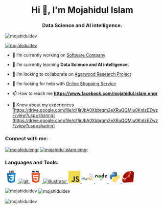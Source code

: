<h1 align="center">Hi 👋, I'm Mojahidul Islam</h1>
<h3 align="center">Data Science and AI intelligence.</h3>

<p align="left"> <img src="https://komarev.com/ghpvc/?username=mojahiduldev&label=Profile%20views&color=0e75b6&style=flat" alt="mojahiduldev" /> </p>

<p align="left"> <a href="https://github.com/ryo-ma/github-profile-trophy"><img src="https://github-profile-trophy.vercel.app/?username=mojahiduldev" alt="mojahiduldev" /></a> </p>

- 🔭 I’m currently working on [Software Company](https://itlozy.com/)

- 🌱 I’m currently learning **Data Science and AI intelligence.**

- 👯 I’m looking to collaborate on [Agarwood Research Project](https://awrl.org/)

- 🤝 I’m looking for help with [Online Shopping Service](https://lozyshop.com/)

- 📫 How to reach me **https://www.facebook.com/mojahidul.islam.engr**

- 📄 Know about my experiences [https://drive.google.com/file/d/1jrJbA0Xbbrqm2eXRuQQMlu0KnIzEZwzF/view?usp=sharing](https://drive.google.com/file/d/1jrJbA0Xbbrqm2eXRuQQMlu0KnIzEZwzF/view?usp=sharing)

<h3 align="left">Connect with me:</h3>
<p align="left">
<a href="https://linkedin.com/in/mojahidulengr" target="blank"><img align="center" src="https://raw.githubusercontent.com/rahuldkjain/github-profile-readme-generator/master/src/images/icons/Social/linked-in-alt.svg" alt="mojahidulengr" height="30" width="40" /></a>
<a href="https://fb.com/mojahidul.islam.emgr" target="blank"><img align="center" src="https://raw.githubusercontent.com/rahuldkjain/github-profile-readme-generator/master/src/images/icons/Social/facebook.svg" alt="mojahidul.islam.emgr" height="30" width="40" /></a>
</p>

<h3 align="left">Languages and Tools:</h3>
<p align="left"> <a href="https://www.w3schools.com/css/" target="_blank" rel="noreferrer"> <img src="https://raw.githubusercontent.com/devicons/devicon/master/icons/css3/css3-original-wordmark.svg" alt="css3" width="40" height="40"/> </a> <a href="https://git-scm.com/" target="_blank" rel="noreferrer"> <img src="https://www.vectorlogo.zone/logos/git-scm/git-scm-icon.svg" alt="git" width="40" height="40"/> </a> <a href="https://www.w3.org/html/" target="_blank" rel="noreferrer"> <img src="https://raw.githubusercontent.com/devicons/devicon/master/icons/html5/html5-original-wordmark.svg" alt="html5" width="40" height="40"/> </a> <a href="https://www.adobe.com/in/products/illustrator.html" target="_blank" rel="noreferrer"> <img src="https://www.vectorlogo.zone/logos/adobe_illustrator/adobe_illustrator-icon.svg" alt="illustrator" width="40" height="40"/> </a> <a href="https://developer.mozilla.org/en-US/docs/Web/JavaScript" target="_blank" rel="noreferrer"> <img src="https://raw.githubusercontent.com/devicons/devicon/master/icons/javascript/javascript-original.svg" alt="javascript" width="40" height="40"/> </a> <a href="https://www.mysql.com/" target="_blank" rel="noreferrer"> <img src="https://raw.githubusercontent.com/devicons/devicon/master/icons/mysql/mysql-original-wordmark.svg" alt="mysql" width="40" height="40"/> </a> <a href="https://nodejs.org" target="_blank" rel="noreferrer"> <img src="https://raw.githubusercontent.com/devicons/devicon/master/icons/nodejs/nodejs-original-wordmark.svg" alt="nodejs" width="40" height="40"/> </a> <a href="https://www.python.org" target="_blank" rel="noreferrer"> <img src="https://raw.githubusercontent.com/devicons/devicon/master/icons/python/python-original.svg" alt="python" width="40" height="40"/> </a> <a href="https://www.ruby-lang.org/en/" target="_blank" rel="noreferrer"> <img src="https://raw.githubusercontent.com/devicons/devicon/master/icons/ruby/ruby-original.svg" alt="ruby" width="40" height="40"/> </a> </p>

<p><img align="left" src="https://github-readme-stats.vercel.app/api/top-langs?username=mojahiduldev&show_icons=true&locale=en&layout=compact" alt="mojahiduldev" /></p>

<p>&nbsp;<img align="center" src="https://github-readme-stats.vercel.app/api?username=mojahiduldev&show_icons=true&locale=en" alt="mojahiduldev" /></p>

<p><img align="center" src="https://github-readme-streak-stats.herokuapp.com/?user=mojahiduldev&" alt="mojahiduldev" /></p>
